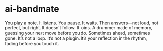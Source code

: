 # ai-bandmate
You play a note. It listens. You pause. It waits. Then answers—not loud, not perfect, but right. It doesn’t follow. It joins. A drummer made of memory, guessing your next move before you do. Sometimes ahead, sometimes gone. It’s not a loop. It’s not a plugin. It’s your reflection in the rhythm, fading before you touch it.
